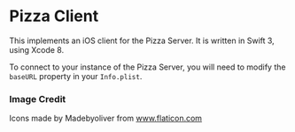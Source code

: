 # Pizza Client

This implements an iOS client for the Pizza Server. It is written in Swift 3, using Xcode 8.

To connect to your instance of the Pizza Server, you will need to modify the `baseURL`
property in your `Info.plist`.

### Image Credit
Icons made by Madebyoliver from www.flaticon.com
